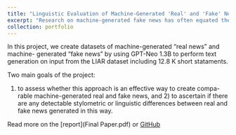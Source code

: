 ```yaml
---
title: "Linguistic Evaluation of Machine-Generated 'Real' and 'Fake' News"
excerpt: "Research on machine-generated fake news has often equated these two qualities, treating the task of identifying “machine-generated” news as equivalent to the task of identifying “fake news.” In this project, we create datasets of machine-generated “real news” and machine- generated “fake news” by using GPT-Neo 1.3B to perform text generation on input from the LIAR dataset including 12.8 K short stataments. Two main goals of the project: 1) to assess whether this approach is an effective way to create compa- rable machine-generated real and fake news, and 2) to ascertain if there are any detectable stylometric or linguistic differences between real and fake news generated in this way."
collection: portfolio
---
```


In this project, we create datasets of machine-generated “real news” and machine- generated “fake news” by using GPT-Neo 1.3B to perform text generation on input from the LIAR dataset including 12.8 K short stataments. 

Two main goals of the project: 

1) to assess whether this approach is an effective way to create compa- rable machine-generated real and fake news, and 2) to ascertain if there are any detectable stylometric or linguistic differences between real and fake news generated in this way.

Read more on the [report](Final Paper.pdf) or [GitHub](https://github.com/azizamirsaidova/fake-news-detection)